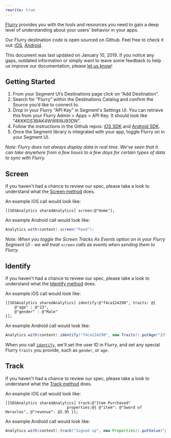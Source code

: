 ```yaml
---
rewrite: true
---
```


[Flurry](https://developer.yahoo.com/flurry/docs/) provides you with the tools and resources you need to gain a deep level of understanding about your users' behavior in your apps.  

Our Flurry destination code is open sourced on Github. Feel free to check it out: [iOS](https://github.com/segment-integrations/analytics-ios-integration-flurry), [Android](https://github.com/segment-integrations/analytics-android-integration-flurry).

This document was last updated on January 10, 2019. If you notice any gaps, outdated information or simply want to leave some feedback to help us improve our documentation, please [let us know](https://segment.com/help/contact)!

## Getting Started

<!-- {{>connection-modes}} -->

1. From your Segment UI’s Destinations page click on “Add Destination”.
2. Search for “Flurry” within the Destinations Catalog and confirm the Source you’d like to connect to.
3. Drop in your Flurry "API Key" in Segment's Settings UI. You can retrieve this from your Flurry Admin > Apps > API Key. It should look like "4KKKGS3BAK4WW8WJ93DN". 
4. Follow the instructions in the Github repos: [iOS SDK](https://github.com/segment-integrations/analytics-ios-integration-flurry) and [Android SDK](https://github.com/segment-integrations/analytics-android-integration-flurry).
5. Once the Segment library is integrated with your app, toggle Flurry on in your Segment UI. 

_Note: Flurry does not always display data in real time. We've seen that it can take anywhere from a few hours to a few days for certain types of data to sync with Flurry._


## Screen

If you haven't had a chance to review our spec, please take a look to understand what the [Screen method](https://segment.com/docs/spec/screen/) does. 

An example iOS call would look like:

```objc
[[SEGAnalytics sharedAnalytics] screen:@"Home"];
```

An example Android call would look like:

```java
Analytics.with(context).screen("Feed");
```

_Note: When you toggle the Screen Tracks As Events option on in your Flurry Segment UI - we will treat `screen` calls as events when sending them to Flurry._

## Identify

If you haven't had a chance to review our spec, please take a look to understand what the [Identify method](https://segment.com/docs/spec/identify/) does. 

An example iOS call would look like:

```objc
[[SEGAnalytics sharedAnalytics] identify:@"f4ca124298", traits: @{
    @"age" : @"23",
    @"gender" : @"Male"
}];
```

An example Android call would look like:

```java
Analytics.with(context).identify("f4ca124298", new Traits().putAge("23").putGender("Male"));
```

When you call [`identify`](/docs/spec/identify/), we'll set the user ID in Flurry, and set any special Flurry `traits` you provide, such as `gender`, or `age`.


## Track

If you haven't had a chance to review our spec, please take a look to understand what the [Track method](https://segment.com/docs/spec/track/) does.

An example iOS call would look like:

```objc
[[SEGAnalytics sharedAnalytics] track:@"Item Purchased"
                           properties:@{ @"item": @"Sword of Heracles", @"revenue": @2.95 }];
```

An example Android call would look like:

```java
Analytics.with(context).track("Signed up", new Properties().putValue("plan", "Enterprise"));
```
